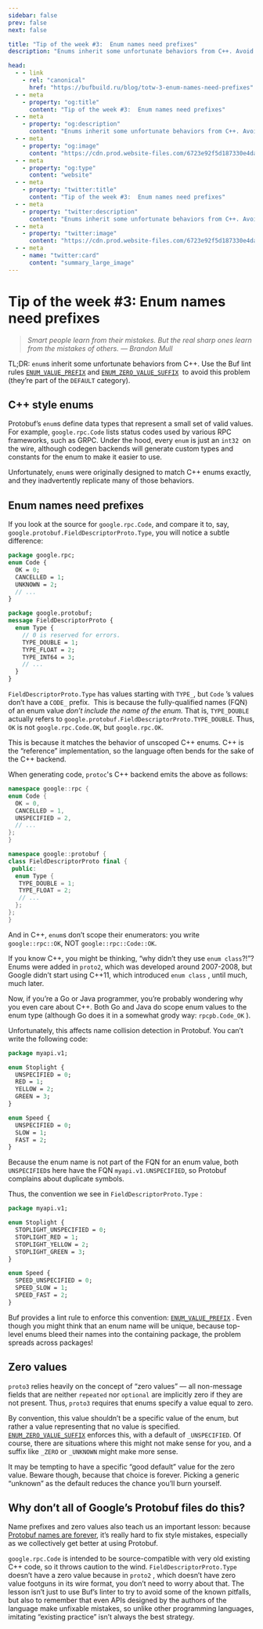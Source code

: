 ```yaml
---
sidebar: false
prev: false
next: false

title: "Tip of the week #3:  Enum names need prefixes"
description: "Enums inherit some unfortunate behaviors from C++. Avoid this problem by using the Buf lint rules ENUM_VALUE_PREFIX and ENUM_ZERO_VALUE_SUFFIX."

head:
  - - link
    - rel: "canonical"
      href: "https://bufbuild.ru/blog/totw-3-enum-names-need-prefixes"
  - - meta
    - property: "og:title"
      content: "Tip of the week #3:  Enum names need prefixes"
  - - meta
    - property: "og:description"
      content: "Enums inherit some unfortunate behaviors from C++. Avoid this problem by using the Buf lint rules ENUM_VALUE_PREFIX and ENUM_ZERO_VALUE_SUFFIX."
  - - meta
    - property: "og:image"
      content: "https://cdn.prod.website-files.com/6723e92f5d187330e4da8144/68014504eb8ca891ff0184bc_totw%203.png"
  - - meta
    - property: "og:type"
      content: "website"
  - - meta
    - property: "twitter:title"
      content: "Tip of the week #3:  Enum names need prefixes"
  - - meta
    - property: "twitter:description"
      content: "Enums inherit some unfortunate behaviors from C++. Avoid this problem by using the Buf lint rules ENUM_VALUE_PREFIX and ENUM_ZERO_VALUE_SUFFIX."
  - - meta
    - property: "twitter:image"
      content: "https://cdn.prod.website-files.com/6723e92f5d187330e4da8144/68014504eb8ca891ff0184bc_totw%203.png"
  - - meta
    - name: "twitter:card"
      content: "summary_large_image"
---
```


# Tip of the week #3: Enum names need prefixes

> _Smart people learn from their mistakes. But the real sharp ones learn from the mistakes of others. — Brandon Mull_

TL;DR: `enum`s inherit some unfortunate behaviors from C++. Use the Buf lint rules [`ENUM_VALUE_PREFIX`](/docs/lint/rules/index.md#enum_value_prefix) and [`ENUM_ZERO_VALUE_SUFFIX`](/docs/lint/rules/index.md#enum_zero_value_suffix)  to avoid this problem (they’re part of the `DEFAULT` category).

## C++ style enums

Protobuf’s `enum`s define data types that represent a small set of valid values. For example, `google.rpc.Code` lists status codes used by various RPC frameworks, such as GRPC. Under the hood, every `enum` is just an `int32`  on the wire, although codegen backends will generate custom types and constants for the enum to make it easier to use.

Unfortunately, `enum`s were originally designed to match C++ enums exactly, and they inadvertently replicate many of those behaviors.

## Enum names need prefixes

If you look at the source for `google.rpc.Code`, and compare it to, say, `google.protobuf.FieldDescriptorProto.Type`, you will notice a subtle difference:

```protobuf
package google.rpc;
enum Code {
  OK = 0;
  CANCELLED = 1;
  UNKNOWN = 2;
  // ...
}

package google.protobuf;
message FieldDescriptorProto {
  enum Type {
    // 0 is reserved for errors.
    TYPE_DOUBLE = 1;
    TYPE_FLOAT = 2;
    TYPE_INT64 = 3;
    // ...
  }
}
```

`FieldDescriptorProto.Type` has values starting with `TYPE_`, but `Code` ’s values don’t have a `CODE_` prefix.  This is because the fully-qualified names (FQN) of an enum value _don’t include the name of the enum._ That is, `TYPE_DOUBLE` actually refers to `google.protobuf.FieldDescriptorProto.TYPE_DOUBLE`. Thus, `OK` is not `google.rpc.Code.OK`, but `google.rpc.OK`.

This is because it matches the behavior of unscoped C++ enums. C++ is the “reference” implementation, so the language often bends for the sake of the C++ backend.

When generating code, `protoc`'s C++ backend emits the above as follows:

```cpp
namespace google::rpc {
enum Code {
  OK = 0,
  CANCELLED = 1,
  UNSPECIFIED = 2,
  // ...
};
}

namespace google::protobuf {
class FieldDescriptorProto final {
 public:
  enum Type {
   TYPE_DOUBLE = 1;
   TYPE_FLOAT = 2;
   // ...
  };
};
}
```

And in C++, `enum`s don’t scope their enumerators: you write `google::rpc::OK`, NOT `google::rpc::Code::OK`.

If you know C++, you might be thinking, “why didn’t they use `enum class`?!”? Enums were added in `proto2`, which was developed around 2007-2008, but Google didn’t start using C++11, which introduced `enum class` , until much, much later.

Now, if you’re a Go or Java programmer, you’re probably wondering why you even care about C++. Both Go and Java do scope enum values to the enum type (although Go does it in a somewhat grody way: `rpcpb.Code_OK` ).

Unfortunately, this affects name collision detection in Protobuf. You can’t write the following code:

```protobuf
package myapi.v1;

enum Stoplight {
  UNSPECIFIED = 0;
  RED = 1;
  YELLOW = 2;
  GREEN = 3;
}

enum Speed {
  UNSPECIFIED = 0;
  SLOW = 1;
  FAST = 2;
}
```

Because the enum name is not part of the FQN for an enum value, both `UNSPECIFIED`s here have the FQN `myapi.v1.UNSPECIFIED`, so Protobuf complains about duplicate symbols.

Thus, the convention we see in `FieldDescriptorProto.Type` :

```protobuf
package myapi.v1;

enum Stoplight {
  STOPLIGHT_UNSPECIFIED = 0;
  STOPLIGHT_RED = 1;
  STOPLIGHT_YELLOW = 2;
  STOPLIGHT_GREEN = 3;
}

enum Speed {
  SPEED_UNSPECIFIED = 0;
  SPEED_SLOW = 1;
  SPEED_FAST = 2;
}
```

Buf provides a lint rule to enforce this convention: [`ENUM_VALUE_PREFIX`](/docs/lint/rules/index.md#enum_value_prefix) . Even though you might think that an enum name will be unique, because top-level enums bleed their names into the containing package, the problem spreads across packages!

## Zero values

`proto3` relies heavily on the concept of “zero values” — all non-message fields that are neither `repeated` nor `optional` are implicitly zero if they are not present. Thus, `proto3` requires that enums specify a value equal to zero.

By convention, this value shouldn’t be a specific value of the enum, but rather a value representing that no value is specified. [`ENUM_ZERO_VALUE_SUFFIX`](/docs/lint/rules/index.md#enum_zero_value_suffix) enforces this, with a default of `_UNSPECIFIED`. Of course, there are situations where this might not make sense for you, and a suffix like `_ZERO` or `_UNKNOWN` might make more sense.

It may be tempting to have a specific “good default” value for the zero value. Beware though, because that choice is forever. Picking a generic “unknown” as the default reduces the chance you’ll burn yourself.

## Why don’t all of Google’s Protobuf files do this?

Name prefixes and zero values also teach us an important lesson: because [Protobuf names are forever](/blog/totw-1-field-names/), it’s really hard to fix style mistakes, especially as we collectively get better at using Protobuf.

`google.rpc.Code` is intended to be source-compatible with very old existing C++ code, so it throws caution to the wind. `FieldDescriptorProto.Type` doesn’t have a zero value because in `proto2` , which doesn’t have zero value footguns in its wire format, you don’t need to worry about that. The lesson isn’t just to use Buf’s linter to try to avoid some of the known pitfalls, but also to remember that even APIs designed by the authors of the language make unfixable mistakes, so unlike other programming languages, imitating “existing practice” isn’t always the best strategy.
